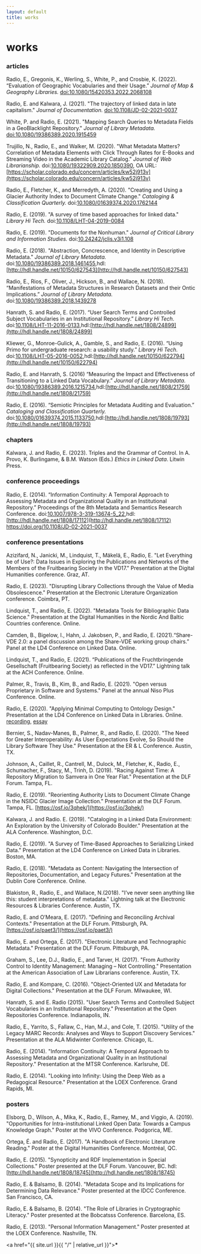 ```yaml
---
layout: default
title: works
---
```


# works

### articles

Radio, E., Gregonis, K., Werling, S., White, P., and Crosbie, K. (2022). “Evaluation of Geographic Vocabularies and their Usage.” _Journal of Map & Geography Libraries._ [doi:10.1080/15420353.2022.2068108](https://doi.org/10.1080/15420353.2022.2068108)

Radio, E. and Kalwara, J. (2021). "The trajectory of linked data in late capitalism." _Journal of Documentation._ [doi:10.1108/JD-02-2021-0037](https://doi.org/10.1108/JD-02-2021-0037)

White, P. and Radio, E. (2021). "Mapping Search Queries to Metadata Fields in a GeoBlacklight Repository." _Journal of Library Metadata._ [doi:10.1080/19386389.2020.1915459](https://doi.org/10.1080/19386389.2020.1915459)

Trujillo, N., Radio, E., and Walker, M. (2020). "What Metadata Matters? Correlation of Metadata Elements with Click Through Rates for E-Books and Streaming Video in the Academic Library Catalog." _Journal of Web Librarianship._ doi:[10.1080/19322909.2020.1850390](https://doi.org/10.1080/19322909.2020.1850390), OA URL: [https://scholar.colorado.edu/concern/articles/kw52j913v](https://scholar.colorado.edu/concern/articles/kw52j913v)

Radio, E., Fletcher, K., and Merredyth, A. (2020). "Creating and Using a Glacier Authority Index to Document Climate Change." _Cataloging & Classification Quarterly._ doi:[10.1080/01639374.2020.1762144](https://doi.org/10.1080/01639374.2020.1762144)

Radio, E. (2019). "A survey of time based approaches for linked data." _Library Hi Tech._ doi:[10.1108/LHT-04-2019-0084](https://doi.org/10.1108/LHT-04-2019-0084)

Radio, E. (2019). "Documents for the Nonhuman." _Journal of Critical Library and Information Studies._ doi:[10.24242/jclis.v3i1.108 ](https://doi.org/10.24242/jclis.v3i1.108 )

Radio, E. (2018). "Abstraction, Concrescence, and Identity in Descriptive Metadata." _Journal of Library Metadata._ doi:[10.1080/19386389.2018.1461455](https://doi.org/10.1080/19386389.2018.1461455),hdl:[http://hdl.handle.net/10150/627543](http://hdl.handle.net/10150/627543)

Radio, E., Rios, F., Oliver, J., Hickson, B., and Wallace, N. (2018).  “Manifestations of Metadata Structures in Research Datasets and their Ontic Implications.” _Journal of Library Metadata._ doi:[10.1080/19386389.2018.1439278](https://doi.org/10.1080/19386389.2018.1439278)

Hanrath, S. and Radio, E. (2017). “User Search Terms and Controlled Subject Vocabularies in an Institutional Repository.” _Library Hi Tech._ doi:[10.1108/LHT-11-2016-0133](https://doi.org/10.1108/LHT-11-2016-0133),hdl:[http://hdl.handle.net/1808/24899](http://hdl.handle.net/1808/24899)

Kliewer, G., Monroe-Gulick, A., Gamble, S., and Radio, E. (2016). “Using Primo for undergraduate research: a usability study.” _Library Hi Tech._ doi:[10.1108/LHT-05-2016-0052](https://doi.org/10.1108/LHT-05-2016-0052),hdl:[http://hdl.handle.net/10150/622794](http://hdl.handle.net/10150/622794)

Radio, E. and Hanrath, S. (2016) “Measuring the Impact and Effectiveness of Transitioning to a Linked Data Vocabulary.” _Journal of Library Metadata._ doi:[10.1080/19386389.2016.1215734](https://doi.org/10.1080/19386389.2016.1215734),hdl:[http://hdl.handle.net/1808/21759](http://hdl.handle.net/1808/21759)

Radio, E. (2016). “Semiotic Principles for Metadata Auditing and Evaluation.” _Cataloging and Classification Quarterly._ doi:[10.1080/01639374.2015.1133750](https://doi.org/10.1080/01639374.2015.1133750),hdl:[http://hdl.handle.net/1808/19793](http://hdl.handle.net/1808/19793)    

### chapters

Kalwara, J. and Radio, E. (2023). Triples and the Grammar of Control. In A. Provo, K. Burlingame, & B.M. Watson (Eds.) _Ethics in Linked Data_. Litwin Press.


### conference proceedings

Radio, E. (2014). “Information Continuity: A Temporal Approach to Assessing Metadata and Organizational Quality in an Institutional Repository.” Proceedings of the 8th Metadata and Semantics Research Conference. doi:[10.1007/978-3-319-13674-5_22](https://doi.org/10.1007/978-3-319-13674-5_22),hdl:[http://hdl.handle.net/1808/17112](http://hdl.handle.net/1808/17112)
https://doi.org/10.1108/JD-02-2021-0037    

### conference presentations

Azizifard, N.,  Janicki, M., Lindquist, T., Mäkelä, E., Radio, E. "Let Everything be of Use?: Data Issues in Exploring the Publications and Networks of the Members of the Fruitbearing Society in the VD17." Presentation at the Digital Humanities conference. Graz, AT.

Radio, E. (2023). "Disrupting Library Collections through the Value of Media Obsolescence." Presentation at the Electronic Literature Organization conference. Coimbra, PT.

Lindquist, T., and Radio, E. (2022). "Metadata Tools for Bibliographic Data Science." Presentation at the Digital Humanities in the Nordic And Baltic Countries conference. Online.

Camden, B., Bigelow, I., Hahn, J. Jakobsen, P., and Radio, E. (2021).“Share-VDE 2.0: a panel discussion among the Share-VDE working group chairs.” Panel at the LD4 Conference on Linked Data. Online.

Lindquist, T., and Radio, E. (2021). “Publications of the Fruchtbringende Gesellschaft (Fruitbearing Society) as reflected in the VD17.” Lightning talk at the ACH Conference. Online.

Palmer, R., Travis, B., Kim, B., and Radio, E. (2021). "Open versus Proprietary in Software and Systems." Panel at the annual Niso Plus Conference. Online.

Radio, E. (2020). "Applying Minimal Computing to Ontology Design." Presentation at the LD4 Conference on Linked Data in Libraries. Online. [recording](https://t.co/TrO8yRWDek?amp=1), [essay](https://go-dh.github.io/mincomp/thoughts/2020/07/21/minimal-ontology/)

Bernier, S., Nadav-Manes, B., Palmer, R., and Radio, E. (2020). "The Need for Greater Interoperability: As User Expectations Evolve, So Should the Library Software They Use." Presentation at the ER & L Conference. Austin, TX.

Johnson, A., Caillet, R., Cantrell, M., Dulock, M., Fletcher, K., Radio, E., Schumacher, F., Stacy, M., Trinh, D. (2019). "Racing Against Time: A Repository Migration to Samvera in One Year Flat." Presentation at the DLF Forum. Tampa, FL.

Radio, E. (2019). "Reorienting Authority Lists to Document Climate Change in the NSIDC Glacier Image Collection." Presentation at the DLF Forum. Tampa, FL. [https://osf.io/3qhek/](https://osf.io/3qhek/)

Kalwara, J. and Radio. E. (2019). "Cataloging in a Linked Data Environment: An Exploration by the University of Colorado Boulder." Presentation at the ALA Conference. Washington, D.C.

Radio, E. (2019). "A Survey of Time-Based Approaches to Serializing Linked Data." Presentation at the LD4 Conference on Linked Data in Libraries. Boston, MA.

Radio, E. (2018). "Metadata as Content: Navigating the Intersection of Repositories, Documentation, and Legacy Futures." Presentation at the Dublin Core Conference. Online.

Blakiston, R.,  Radio, E., and Wallace, N.(2018). "I’ve never seen anything like this: student interpretations of metadata." Lightning talk at the Electronic Resources & Libraries Conference. Austin, TX.

Radio, E. and O’Meara, E. (2017). "Defining and Reconciling Archival Contexts." Presentation at the DLF Forum. Pittsburgh, PA. [https://osf.io/paet3/](https://osf.io/paet3/)

Radio, E. and Ortega, É. (2017). "Electronic Literature and Technographic Metadata." Presentation at the DLF Forum. Pittsburgh, PA.

Graham, S., Lee, D.J., Radio, E., and Tarver, H. (2017). "From Authority Control to Identity Management: Managing – Not Controlling." Presentation at the American Association of Law Librarians conference. Austin, TX.

Radio, E. and Kompare, C. (2016). "Object-Oriented UX and Metadata for Digital Collections." Presentation at the DLF Forum. Milwaukee, WI.

Hanrath, S. and E. Radio (2015). "User Search Terms and Controlled Subject Vocabularies in an Institutional Repository." Presentation at the Open Repositories Conference. Indianapolis, IN.

Radio, E., Yarrito, S., Fallaw, C., Han, M.J., and Cole, T. (2015). "Utility of the Legacy MARC Records: Analyses and Ways to Support Discovery Services." Presentation at the ALA Midwinter Conference. Chicago, IL.

Radio, E. (2014). "Information Continuity: A Temporal Approach to Assessing Metadata and Organizational Quality in an Institutional Repository." Presentation at the MTSR Conference. Karlsruhe, DE.

Radio, E. (2014). "Looking into Infinity: Using the Deep Web as a Pedagogical Resource." Presentation at the LOEX Conference. Grand Rapids, MI.    


### posters

Elsborg, D., Wilson, A., Mika, K., Radio, E., Ramey, M., and Viggio, A. (2019). "Opportunities for Intra-institutional Linked Open Data: Towards a Campus Knowledge Graph." Poster at the VIVO Conference. Podgorica, ME.

Ortega, É. and Radio, E. (2017). "A Handbook of Electronic Literature Reading." Poster at the Digital Humanities Conference. Montréal, QC.

Radio, E. (2015). "Synopticity and RDF Implementation in Special Collections." Poster presented at the DLF Forum. Vancouver, BC. hdl:[http://hdl.handle.net/1808/18745](http://hdl.handle.net/1808/18745)

Radio, E. & Balsamo, B. (2014). "Metadata Scope and its Implications for Determining Data Relevance." Poster presented at the IDCC Conference. San Francisco, CA.

Radio, E. & Balsamo, B. (2014). "The Role of Libraries in Cryptographic Literacy." Poster presented at the Bobcatsss Conference. Barcelona, ES.

Radio, E. (2013). "Personal Information Management." Poster presented at the LOEX Conference. Nashville, TN.

<a href="{{ site.url }}{{ "/" | relative_url }}"><b>*</b></a>
